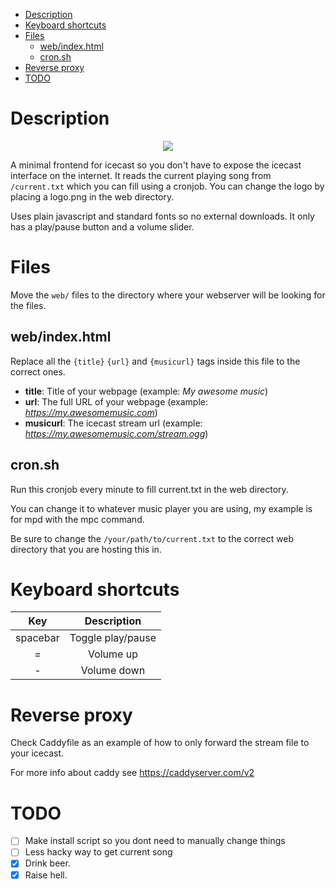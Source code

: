 - [Description](#description)
- [Keyboard shortcuts](#keyboard-shortcuts)
- [Files](#files)
  * [web/index.html](#web-indexhtml)
  * [cron.sh](#cronsh)
- [Reverse proxy](#reverse-proxy)
- [TODO](#todo)

# Description
<p align="center">
  <img src="https://i.postimg.cc/XJyJVhkq/screenshot-icecast-minimal-frontend.png" />
</p>

A minimal frontend for icecast so you don't have to expose the icecast interface on the internet.
It reads the current playing song from `/current.txt` which you can fill using a cronjob.
You can change the logo by placing a logo.png in the web directory.


Uses plain javascript and standard fonts so no external downloads.
It only has a play/pause button and a volume slider. 

# Files
Move the `web/` files to the directory where your webserver will be looking for the files.

## web/index.html
Replace all the `{title}` `{url}` and `{musicurl}` tags inside this file to the correct ones.

- **title**: Title of your webpage (example: *My awesome music*)
- **url**: The full URL of your webpage (example: *https://my.awesomemusic.com*)
- **musicurl**: The icecast stream url (example: *https://my.awesomemusic.com/stream.ogg*)

## cron.sh
Run this cronjob every minute to fill current.txt in the web directory.

You can change it to whatever music player you are using, my example is for mpd with the mpc command.

Be sure to change the `/your/path/to/current.txt` to the correct web directory that you are hosting this in.

# Keyboard shortcuts
|Key     |Description      |
|:------:|:---------------:|
|spacebar|Toggle play/pause|
|=       |Volume up        |
|-       |Volume down      |

# Reverse proxy
Check Caddyfile as an example of how to only forward the stream file to your icecast.

For more info about caddy see https://caddyserver.com/v2


# TODO

- [ ] Make install script so you dont need to manually change things
- [ ] Less hacky way to get current song
- [X] Drink beer.
- [X] Raise hell.
